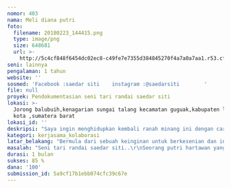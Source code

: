 ```yaml
---
nomor: 403
nama: Meli diana putri
foto:
  filename: 20180223_144415.png
  type: image/png
  size: 648681
  url: >-
    http://5c4cf848f6454dc02ec8-c49fe7e7355d384845270f4a7a0a7aa1.r53.cf2.rackcdn.com/248563ee-636b-46a4-85b7-9bf7e077df89/20180223_144415.png
seni: lainnya
pengalaman: 1 tahun
website: ''
sosmed: 'Facebook :saedar siti    instagram :@saedarsiti        '
file: null
proyek: Pendokumentasian seni tari randai saedar siti
lokasi: >-
  Jorong balubuih,kenagarian sungai talang kecamatan guguak,kabupaten lima puluh
  kota ,sumatera barat
lokasi_id: ''
deskripsi: "Saya ingin menghidupkan kembali ranah minang ini dengan cara menggali dan menelusuri apa saja yang ada di minang kabau contahnya seni tari randai saedar siti yang sudah lama tidak di mainkan lagi..sudah lebih kurang satu tahun saya bergelimang di seni tari randai saedar siti ini..dan sampai saat ini kami semua slalu memperbaharui niat untuk memajukan seni tari randai saedar siti ini..<br>\r\nKami sangat bangga karna minang kabau memiliki seni yang luar biasa seperti ini..saya sebagai kenerasi muda tidak mau untuk berpanggu tangan saja..saya ingin seni tari randai ini agar di kenal dimanca negara ..<br>\r\nDan saya juga sedang manekuni sebuah anugrah bagi saya yaitu silek tuo kumago yang sampai saat ini saya masih merasakan ke arifannya..potensi Sejarah dan Seni Budaya,Kesenian Tari Randai dan Tokoh Ulama Besar terpandang Syekh Mudo Abdul Qadim (1879 – 1959), yang dikenal dengan sebutan “Beliau Balubuih” orang memanggilnya.Beliau Balubuih ataupun Beliau Kumango adalah deretan tokoh terpandang diantara sekian nama murid-murid terbaik “Beliau Batu Hampar” sebutan akrab pada Maulana Syekh Abdurrahman bin Abdullah al-Batu Hampar (1777 – 1899). Beliau Batu Hampar adalah kakek dari DR. Mohammad Hatta, bapak Proklamator Republik Indonesia.<br>\r\nSaya butuh dan perlu dana untuk melanjutkan tugas budaya ini.."
kategori: kerjasama_kolaborasi
latar_belakang: "Bermula dari sebuah keinginan untuk berkesenian dan ingin membangun kesenian di daerah kami ini yaitu minang kabau..\r\nSeni tari randai saedar siti ini sudah lama tidak di pertunjukan lagi dan kami memiliki tekat dan keinginan yang kuat untuk membangun kembali seni randai saedar siti ini.."
masalah: "Seni tari randai saedar siti..\r\nSeorang putri hartawan yang terpandang di payakumbuh"
durasi: 1 bulan
sukses: 85 %
dana: '100'
submission_id: 5a9cf17b1ebb074cfc39c67e
---
```

